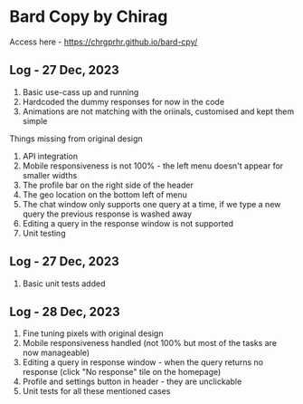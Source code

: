 # Bard Copy by Chirag

Access here - https://chrgprhr.github.io/bard-cpy/

## Log - 27 Dec, 2023

1. Basic use-cass up and running
2. Hardcoded the dummy responses for now in the code
3. Animations are not matching with the oriinals, customised and kept them simple

Things missing from original design

1. API integration
2. Mobile responsiveness is not 100% - the left menu doesn't appear for smaller widths
3. The profile bar on the right side of the header
4. The geo location on the bottom left of menu
5. The chat window only supports one query at a time, if we type a new query the previous response is washed away
6. Editing a query in the response window is not supported
7. Unit testing

## Log - 27 Dec, 2023

1. Basic unit tests added

## Log - 28 Dec, 2023

1. Fine tuning pixels with original design
2. Mobile responsiveness handled (not 100% but most of the tasks are now manageable)
3. Editing a query in response window - when the query returns no response (click "No response" tile on the homepage)
4. Profile and settings button in header - they are unclickable
5. Unit tests for all these mentioned cases
